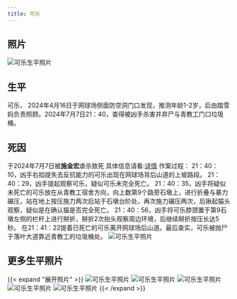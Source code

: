 ```yaml
---
title: 可乐
---
```

## 照片
![可乐生平照片](/mao/虐猫/可乐/1.png)
## 生平
可乐， 2024年4月16日于网球场侧面防空洞门口发现，推测年龄1-2岁，后由踏雪妈负责照顾。2024年7月7日21：40，查得被凶手杀害并弃尸与青教工门口垃圾桶。
## 死因
于2024年7月7日被**施金宏**虐杀致死 具体信息请看:[详情](/cn/docs/虐猫事件)
作案过程：
21：40：10，凶手右掐提失去反抗能力的可乐出现在网球场背后山道的上坡路段。
21：40：29，凶手提起观察可乐，疑似可乐未完全死亡。
21：40：35，凶手将疑似未死亡的可乐放在从青教工宿舍方向，向上数第9个路旁石墩上，进行折叠与暴力碾压，站在地上按压施力两次后站于石墩台阶处，再次施力碾压两次，后揪起猫头观察，疑似是在确认猫是否完全死亡。
21：40：56，凶手将可乐脖颈置于第9石墩左侧的栏杆上进行掰折，掰折2次抬头观察周边环境，后继续掰折按压长达5秒。
在21：41：22提着已死亡的可乐离开网球场后山道。最后查实，可乐被抛尸于落叶大道靠近青教工的垃圾桶处。
![可乐生平照片](/mao/虐猫/可乐/7.jpg)
## 更多生平照片
{{< expand "展开照片" >}}
![可乐生平照片](/mao/虐猫/可乐/2.png)
![可乐生平照片](/mao/虐猫/可乐/3.png)
![可乐生平照片](/mao/虐猫/可乐/4.png)
![可乐生平照片](/mao/虐猫/可乐/5.png)
![可乐生平照片](/mao/虐猫/可乐/6.png)
{{< /expand >}}